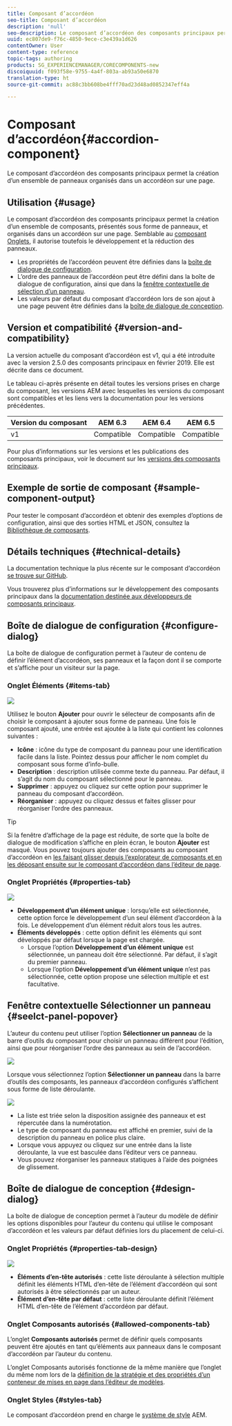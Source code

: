 ```yaml
---
title: Composant d’accordéon
seo-title: Composant d’accordéon
description: 'null'
seo-description: Le composant d’accordéon des composants principaux permet la création d’un ensemble de panneaux organisés dans un accordéon sur une page.
uuid: ec807de9-f76c-4850-9ece-c3e439a1d626
contentOwner: User
content-type: reference
topic-tags: authoring
products: SG_EXPERIENCEMANAGER/CORECOMPONENTS-new
discoiquuid: f093f58e-9755-4a4f-803a-ab93a50e6870
translation-type: ht
source-git-commit: ac88c3bb608be4fff70ad23d48ad0852347eff4a

---
```



# Composant d’accordéon{#accordion-component}

Le composant d’accordéon des composants principaux permet la création d’un ensemble de panneaux organisés dans un accordéon sur une page.

## Utilisation {#usage}

Le composant d’accordéon des composants principaux permet la création d’un ensemble de composants, présentés sous forme de panneaux, et organisés dans un accordéon sur une page. Semblable au [composant Onglets](tabs.md), il autorise toutefois le développement et la réduction des panneaux.

* Les propriétés de l’accordéon peuvent être définies dans la [boîte de dialogue de configuration](#configure-dialog).
* L’ordre des panneaux de l’accordéon peut être défini dans la boîte de dialogue de configuration, ainsi que dans la [fenêtre contextuelle de sélection d’un panneau](#select-planel.md).
* Les valeurs par défaut du composant d’accordéon lors de son ajout à une page peuvent être définies dans la [boîte de dialogue de conception](#design-dialog).

## Version et compatibilité {#version-and-compatibility}

La version actuelle du composant d’accordéon est v1, qui a été introduite avec la version 2.5.0 des composants principaux en février 2019. Elle est décrite dans ce document.

Le tableau ci-après présente en détail toutes les versions prises en charge du composant, les versions AEM avec lesquelles les versions du composant sont compatibles et les liens vers la documentation pour les versions précédentes.

| Version du composant | AEM 6.3 | AEM 6.4 | AEM 6.5 |
|--- |--- |--- |---|
| v1 | Compatible | Compatible | Compatible |

Pour plus d’informations sur les versions et les publications des composants principaux, voir le document sur les [versions des composants principaux](versions.md).

## Exemple de sortie de composant {#sample-component-output}

Pour tester le composant d’accordéon et obtenir des exemples d’options de configuration, ainsi que des sorties HTML et JSON, consultez la [Bibliothèque de composants](http://opensource.adobe.com/aem-core-wcm-components/library/accordion.html).

## Détails techniques {#technical-details}

La documentation technique la plus récente sur le composant d’accordéon [se trouve sur GitHub](https://github.com/adobe/aem-core-wcm-components/tree/master/content/src/content/jcr_root/apps/core/wcm/components/accordion/v1/accordion).

Vous trouverez plus d’informations sur le développement des composants principaux dans la [documentation destinée aux développeurs de composants principaux](developing.md).

## Boîte de dialogue de configuration {#configure-dialog}

La boîte de dialogue de configuration permet à l’auteur de contenu de définir l’élément d’accordéon, ses panneaux et la façon dont il se comporte et s’affiche pour un visiteur sur la page.

### Onglet Éléments {#items-tab}

![](assets/screen-shot-2019-06-21-08.26.38.png)

Utilisez le bouton **Ajouter** pour ouvrir le sélecteur de composants afin de choisir le composant à ajouter sous forme de panneau. Une fois le composant ajouté, une entrée est ajoutée à la liste qui contient les colonnes suivantes :

* **Icône** : icône du type de composant du panneau pour une identification facile dans la liste. Pointez dessus pour afficher le nom complet du composant sous forme d’info-bulle.
* **Description** : description utilisée comme texte du panneau. Par défaut, il s’agit du nom du composant sélectionné pour le panneau.
* **Supprimer** : appuyez ou cliquez sur cette option pour supprimer le panneau du composant d’accordéon.
* **Réorganiser** : appuyez ou cliquez dessus et faites glisser pour réorganiser l’ordre des panneaux.

>[!TIP]
>
>Si la fenêtre d’affichage de la page est réduite, de sorte que la boîte de dialogue de modification s’affiche en plein écran, le bouton **Ajouter** est masqué. Vous pouvez toujours ajouter des composants au composant d’accordéon en [les faisant glisser depuis l’explorateur de composants et en les déposant ensuite sur le composant d’accordéon dans l’éditeur de page](https://helpx.adobe.com/experience-manager/6-5/sites/authoring/using/editing-content.html#InsertingaComponent).

### Onglet Propriétés {#properties-tab}

![](assets/screen-shot-2019-06-21-08.26.53.png)

* **Développement d’un élément unique** : lorsqu’elle est sélectionnée, cette option force le développement d’un seul élément d’accordéon à la fois. Le développement d’un élément réduit alors tous les autres.
* **Éléments développés** : cette option définit les éléments qui sont développés par défaut lorsque la page est chargée.
   * Lorsque l’option **Développement d’un élément unique** est sélectionnée, un panneau doit être sélectionné. Par défaut, il s’agit du premier panneau.
   * Lorsque l’option **Développement d’un élément unique** n’est pas sélectionnée, cette option propose une sélection multiple et est facultative.

## Fenêtre contextuelle Sélectionner un panneau {#seelct-panel-popover}

L’auteur du contenu peut utiliser l’option **Sélectionner un panneau** de la barre d’outils du composant pour choisir un panneau différent pour l’édition, ainsi que pour réorganiser l’ordre des panneaux au sein de l’accordéon.

![](assets/screen-shot-2019-06-21-08.49.36.png)

Lorsque vous sélectionnez l’option **Sélectionner un panneau** dans la barre d’outils des composants, les panneaux d’accordéon configurés s’affichent sous forme de liste déroulante.

![](assets/screen-shot-2019-06-21-08.52.14.png)

* La liste est triée selon la disposition assignée des panneaux et est répercutée dans la numérotation.
* Le type de composant du panneau est affiché en premier, suivi de la description du panneau en police plus claire.
* Lorsque vous appuyez ou cliquez sur une entrée dans la liste déroulante, la vue est basculée dans l’éditeur vers ce panneau.
* Vous pouvez réorganiser les panneaux statiques à l’aide des poignées de glissement.

## Boîte de dialogue de conception {#design-dialog}

La boîte de dialogue de conception permet à l’auteur du modèle de définir les options disponibles pour l’auteur du contenu qui utilise le composant d’accordéon et les valeurs par défaut définies lors du placement de celui-ci.

### Onglet Propriétés {#properties-tab-design}

![](assets/screen-shot-2019-06-21-08.58.11.png)

* **Éléments d’en-tête autorisés** : cette liste déroulante à sélection multiple définit les éléments HTML d’en-tête de l’élément d’accordéon qui sont autorisés à être sélectionnés par un auteur.
* **Élément d’en-tête par défaut** : cette liste déroulante définit l’élément HTML d’en-tête de l’élément d’accordéon par défaut.

### Onglet Composants autorisés {#allowed-components-tab}

L’onglet **Composants autorisés** permet de définir quels composants peuvent être ajoutés en tant qu’éléments aux panneaux dans le composant d’accordéon par l’auteur du contenu.

L’onglet Composants autorisés fonctionne de la même manière que l’onglet du même nom lors de la [définition de la stratégie et des propriétés d’un conteneur de mises en page dans l’éditeur de modèles](https://helpx.adobe.com/fr/experience-manager/6-5/sites/authoring/using/templates.html).

### Onglet Styles {#styles-tab}

Le composant d’accordéon prend en charge le [système de style](authoring.md#component-styling) AEM.
